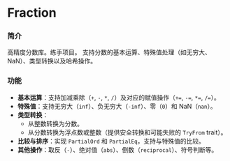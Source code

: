 # Fraction

### 简介  
高精度分数库。练手项目。
支持分数的基本运算、特殊值处理（如无穷大、NaN）、类型转换以及哈希操作。

### 功能  
- **基本运算**：支持加减乘除（`+`, `-`, `*`, `/`）及对应的赋值操作（`+=`, `-=`, `*=`, `/=`）。  
- **特殊值**：支持无穷大（`inf`）、负无穷大（`-inf`）、零（`0`）和 NaN（`nan`）。  
- **类型转换**：  
  - 从整数转换为分数。  
  - 从分数转换为浮点数或整数（提供安全转换和可能失败的 `TryFrom` trait）。  
- **比较与排序**：实现 `PartialOrd` 和 `PartialEq`，支持与特殊值的比较。  
- **其他操作**：取反（`-`）、绝对值（`abs`）、倒数（`reciprocal`）、符号判断等。

